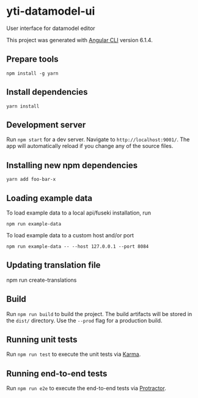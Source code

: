 # yti-datamodel-ui

User interface for datamodel editor

This project was generated with [Angular CLI](https://github.com/angular/angular-cli) version 6.1.4.

## Prepare tools

`npm install -g yarn`

## Install dependencies

`yarn install`

## Development server
Run `npm start` for a dev server. Navigate to `http://localhost:9001/`. The app will automatically reload if you change any of the source files.

## Installing new npm dependencies

`yarn add foo-bar-x`

## Loading example data
To load example data to a local api/fuseki installation, run

`npm run example-data`

To load example data to a custom host and/or port

`npm run example-data -- --host 127.0.0.1 --port 8084`

## Updating translation file

npm run create-translations

## Build

Run `npm run build` to build the project. The build artifacts will be stored in the `dist/` directory. Use the `--prod` flag for a production build.

## Running unit tests

Run `npm run test` to execute the unit tests via [Karma](https://karma-runner.github.io).

## Running end-to-end tests

Run `npm run e2e` to execute the end-to-end tests via [Protractor](http://www.protractortest.org/).
